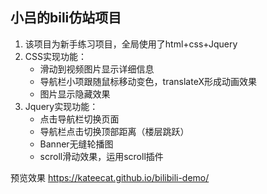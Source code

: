 ## 小吕的bili仿站项目

1. 该项目为新手练习项目，全局使用了html+css+Jquery
2. CSS实现功能：
   - 滑动到视频图片显示详细信息
   - 导航栏小项跟随鼠标移动变色，translateX形成动画效果
   - 图片显示隐藏效果
3. Jquery实现功能：
   - 点击导航栏切换页面
   - 导航栏点击切换顶部距离（楼层跳跃）
   - Banner无缝轮播图
   - scroll滑动效果，运用scroll插件

预览效果 https://kateecat.github.io/bilibili-demo/
